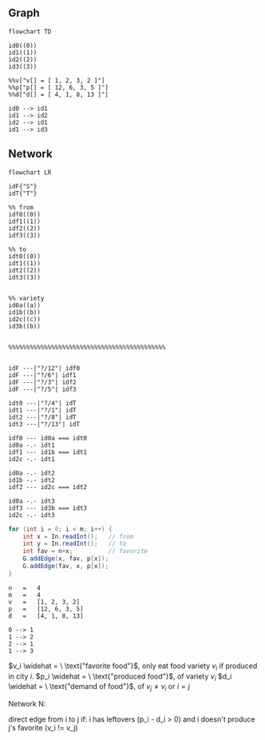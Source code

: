 

## Graph
```mermaid
flowchart TD

id0((0))
id1((1))
id2((2))
id3((3))

%%v["v[] = [ 1, 2, 3, 2 ]"]
%%p["p[] = [ 12, 6, 3, 5 ]"]
%%d["d[] = [ 4, 1, 8, 13 ]"]

id0 --> id1
id1 --> id2
id2 --> id1
id1 --> id3

```

## Network
```mermaid
flowchart LR

idF{"S"}
idT{"T"}

%% from
idf0((0))
idf1((1))
idf2((2))
idf3((3))

%% to
idt0((0))
idt1((1))
idt2((2))
idt3((3))
  

%% variety
id0a((a))
id1b((b))
id2c((c))
id3b((b))
  

%%%%%%%%%%%%%%%%%%%%%%%%%%%%%%%%%%%%%%%%%%%%


idF ---|"?/12"| idf0
idF ---|"?/6"| idf1
idF ---|"?/3"| idf2
idF ---|"?/5"| idf3

idt0 ---|"?/4"| idT
idt1 ---|"?/1"| idT
idt2 ---|"?/8"| idT
idt3 ---|"?/13"| idT

idf0 --- id0a === idt0
id0a -.- idt1
idf1 --- id1b === idt1
id2c -.- idt1

id0a -.- idt2
id1b -.- idt2
idf2 --- id2c === idt2

id0a -.- idt3
idf3 --- id3b === idt3
id2c -.- idt3
```

```java
for (int i = 0; i < m; i++) {
	int x = In.readInt();   // from
	int y = In.readInt();   // to
	int fav = n+x;			// favorite
	G.addEdge(x, fav, p[x]);	
	G.addEdge(fav, x, p[x]);
}
```

```
n	=	4
m	=	4
v	= 	[1, 2, 3, 2]	
p	=	[12, 6, 3, 5]
d	=	[4, 1, 8, 13]

0 --> 1
1 --> 2
2 --> 1
1 --> 3
```


$v_i \widehat = \ \text{"favorite food"}$, only eat food variety $v_i$ if produced in city $i$.
$p_i \widehat = \ \text{"produced food"}$, of variety $v_i$
$d_i \widehat = \ \text{"demand of food"}$, of $v_j\ne v_i$ or $i=j$



Network N:

direct edge from i to j if:
	i has leftovers (p_i - d_i > 0) and
	i doesn't produce j's favorite (v_i != v_j)